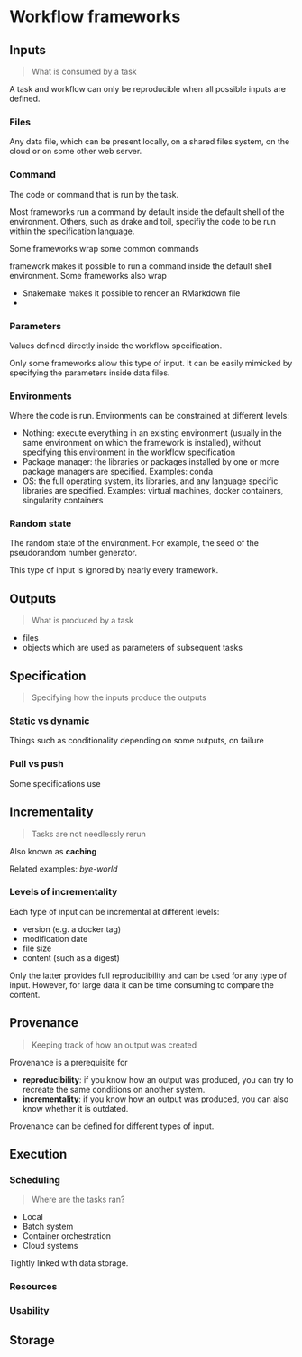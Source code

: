 # Workflow frameworks

## Inputs

> What is consumed by a task

A task and workflow can only be reproducible when all possible inputs are defined.

### Files

Any data file, which can be present locally, on a shared files system, on the cloud or on some other web server.

### Command

The code or command that is run by the task.

Most frameworks run a command by default inside the default shell of the environment. Others, such as drake and toil, specifiy the code to be run within the specification language.

Some frameworks wrap some common commands 

 framework makes it possible to run a command inside the default shell environment. Some frameworks also wrap 

* Snakemake makes it possible to render an RMarkdown file
* 

### Parameters

Values defined directly inside the workflow specification.

Only some frameworks allow this type of input. It can be easily mimicked by specifying the parameters inside data files.

### Environments

Where the code is run. Environments can be constrained at different levels:

- Nothing: execute everything in an existing environment (usually in the same environment on which the framework is installed), without specifying this environment in the workflow specification
- Package manager: the libraries or packages installed by one or more package managers are specified. Examples: conda
- OS: the full operating system, its libraries, and any language specific libraries are specified. Examples: virtual machines, docker containers, singularity containers

### Random state

The random state of the environment. For example, the seed of the pseudorandom number generator.

This type of input is ignored by nearly every framework.

## Outputs

> What is produced by a task

- files
- objects which are used as parameters of subsequent tasks

## Specification

> Specifying how the inputs produce the outputs

### Static vs dynamic

Things such as conditionality depending on some outputs, on failure

### Pull vs push

Some specifications use 



## Incrementality

> Tasks are not needlessly rerun

Also known as **caching**

Related examples: _bye-world_

### Levels of incrementality

Each type of input can be incremental at different levels:

- version (e.g. a docker tag)
- modification date
- file size
- content (such as a digest)

Only the latter provides full reproducibility and can be used for any type of input. However, for large data it can be time consuming to compare the content.

## Provenance

> Keeping track of how an output was created

Provenance is a prerequisite for

- **reproducibility**: if you know how an output was produced, you can try to recreate the same conditions on another system.
- **incrementality**: if you know how an output was produced, you can also know whether it is outdated.

Provenance can be defined for different types of input.

## Execution

### Scheduling

> Where are the tasks ran?

- Local
- Batch system
- Container orchestration
- Cloud systems

Tightly linked with data storage.

### Resources

> 

### Usability

## Storage